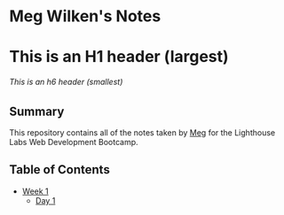 # Meg Wilken's Notes

# This is an H1 header (largest)
###### This is an h6 header (smallest)

## Summary

This repository contains all of the notes taken by [Meg](git@github.com:Megwilken/lighthouse-web-notes.git) for the Lighthouse Labs Web Development Bootcamp.

## Table of Contents
* [Week 1](/Week_1)
  * [Day 1](/Day_1)
    